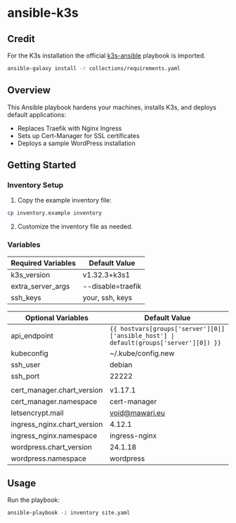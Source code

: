 # ansible-k3s

## Credit
For the K3s installation the official [k3s-ansible](https://github.com/k3s-io/k3s-ansible) playbook is imported.

```bash
ansible-galaxy install -r collections/requirements.yaml
```

## Overview
This Ansible playbook hardens your machines, installs K3s, and deploys default applications:
- Replaces Traefik with Nginx Ingress
- Sets up Cert-Manager for SSL certificates
- Deploys a sample WordPress installation

## Getting Started

### Inventory Setup
1. Copy the example inventory file:
```bash
cp inventory.example inventory
```
2. Customize the inventory file as needed.

### Variables

| **Required Variables**            | **Default Value**                                                                                               |
|-----------------------------------|------------------------|
| k3s_version                       | v1.32.3+k3s1           |
| extra_server_args                 | --disable=traefik      |
| ssh_keys                          | your, ssh, keys        |


| **Optional Variables**            | **Default Value**                                                                              |
|-----------------------------------|-----------------------------------|
| api_endpoint                      | `{{ hostvars[groups['server'][0]]['ansible_host'] \| default(groups['server'][0]) }}`                   |
| kubeconfig                        | ~/.kube/config.new                                                                                          |
| ssh_user                          | debian                                                                                                  |
| ssh_port                          | 22222                                                                                                   |
                                                                                  |
| cert_manager.chart_version        | v1.17.1                                                                                                |
| cert_manager.namespace            | cert-manager                                                                                           |
| letsencrypt.mail                  | void@mawari.eu                                                                                          |
| ingress_nginx.chart_version       | 4.12.1                                                                                                  |
| ingress_nginx.namespace           | ingress-nginx                                                                                           |
| wordpress.chart_version           | 24.1.18                                                                                                 |
| wordpress.namespace               | wordpress                                                                                               |


## Usage
Run the playbook:
```bash
ansible-playbook -i inventory site.yaml
```
